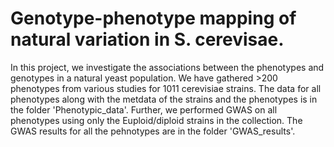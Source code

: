 # Genotype-phenotype mapping of natural variation in S. cerevisae.

In this project, we investigate the associations between the phenotypes and genotypes in a natural yeast population. We have gathered >200 phenotypes from various studies for 1011 cerevisiae strains. The data for all phenotypes along with the metdata of the strains and the phenotypes is in the folder 'Phenotypic_data'.
Further, we performed GWAS on all phenotypes using only the Euploid/diploid strains in the collection. The GWAS results for all the pehnotypes are in the folder 'GWAS_results'.
